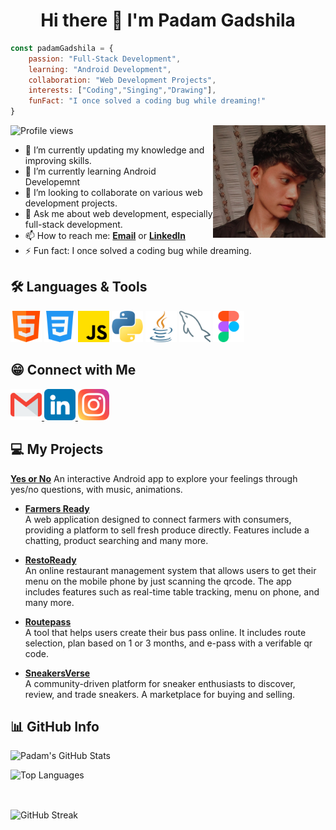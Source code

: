 <h1 align="center">Hi there 👋 I'm Padam Gadshila</h1>

```javascript
const padamGadshila = {
    passion: "Full-Stack Development",
    learning: "Android Development",
    collaboration: "Web Development Projects",
    interests: ["Coding","Singing","Drawing"],
    funFact: "I once solved a coding bug while dreaming!"
}
```

 <img align="right" width="180px" height="180px" src="https://github.com/padamgadshila/padamgadshila/blob/main/images/padam.jpg"/>
 
<p>
  <img
    src="https://komarev.com/ghpvc/?username=padamgadshila&color=blueviolet"
    alt="Profile views"
  />
</p>

- 🔭 I’m currently updating my knowledge and improving skills.
- 🌱 I’m currently learning Android Developemnt
- 👯 I’m looking to collaborate on various web development projects.
- 💬 Ask me about web development, especially full-stack development.
- 📫 How to reach me: <a href="mailto:padamgadshila17@gmail.com">**Email**</a> or <a href="https://www.linkedin.com/in/padamgadshila" target="_blank">**LinkedIn**</a>
- ⚡ Fun fact: I once solved a coding bug while dreaming.

<h2 align="left">🛠️ Languages & Tools</h2>
   <p align="left" id="languages">
      <img width="50px" src="https://github.com/padamgadshila/padamgadshila/blob/main/images/html.png" alt="html" />
      <img width="50px" src="https://github.com/padamgadshila/padamgadshila/blob/main/images/css-3.png" alt="css-3" />
      <img width="50px" src="https://github.com/padamgadshila/padamgadshila/blob/main/images/js.png" alt="js" />
      <img width="50px" src="https://github.com/padamgadshila/padamgadshila/blob/main/images/python.png" alt="python" />
      <img width="50px" src="https://github.com/padamgadshila/padamgadshila/blob/main/images/java.png" alt="java" />
      <img width="50px" src="https://github.com/padamgadshila/padamgadshila/blob/main/images/database.png" alt="mysql" />
      <img width="50px" src="https://github.com/padamgadshila/padamgadshila/blob/main/images/figma.png" alt="figma" />
    </p>
<h2 align="left">😁 Connect with Me</h2>
    <p align="left" id="connect">
      <a href="mailto:padamgadshila17@gmail.com">
        <img
          width="50px"
          src="https://github.com/padamgadshila/padamgadshila/blob/main/images/gmail.png"
          alt="Email"
        />
      </a>
      <a href="https://www.linkedin.com/in/padamgadshila" target="_blank">
        <img
          width="50px"
          src="https://github.com/padamgadshila/padamgadshila/blob/main/images/linkedin.png"
          alt="LinkedIn"
        />
      </a>
      <a href="https://www.instagram.com/paddy.godz_" target="_blank">
        <img
          width="50px"
          src="https://github.com/padamgadshila/padamgadshila/blob/main/images/instagram.png"
          alt="Instagram"
        />
      </a>
    </p>

    
## 💻 My Projects

 **[Yes or No](https://github.com/padamgadshila/Yes_or_No/blob/master/app/release/Yes%20or%20No.apk)**
 An interactive Android app to explore your feelings through yes/no questions, with music, animations.

- **[Farmers Ready](https://padamgadshila.github.io/FarmersReady/)**  
  A web application designed to connect farmers with consumers, providing a platform to sell fresh produce directly. Features include a chatting, product searching and many more.

- **[RestoReady](https://padamgadshila.github.io/RestoReady/)**  
  An online restaurant management system that allows users to get their menu on the mobile phone by just scanning the qrcode. The app includes features such as real-time table tracking, menu on phone, and many more.

- **[Routepass](https://padamgadshila.github.io/Routepass/)**  
  A tool that helps users create their bus pass online. It includes route selection, plan based on 1 or 3 months, and e-pass with a verifable qr code.

- **[SneakersVerse](https://padamgadshila.github.io/Sneakerverse/)**  
  A community-driven platform for sneaker enthusiasts to discover, review, and trade sneakers. A marketplace for buying and selling.

## 📊 GitHub Info</h2>

<p><img align="left" src="https://github-readme-stats.vercel.app/api?username=padamgadshila&show_icons=true&theme=radical" alt="Padam's GitHub Stats"/></p> <br>
<p><img src="https://github-readme-stats.vercel.app/api/top-langs/?username=padamgadshila&layout=compact&theme=radical" alt="Top Languages"/></p> <br>
<p><img align="center" src="https://github-readme-streak-stats.herokuapp.com/?user=padamgadshila&theme=radical" alt="GitHub Streak"/></p> <br>
     
